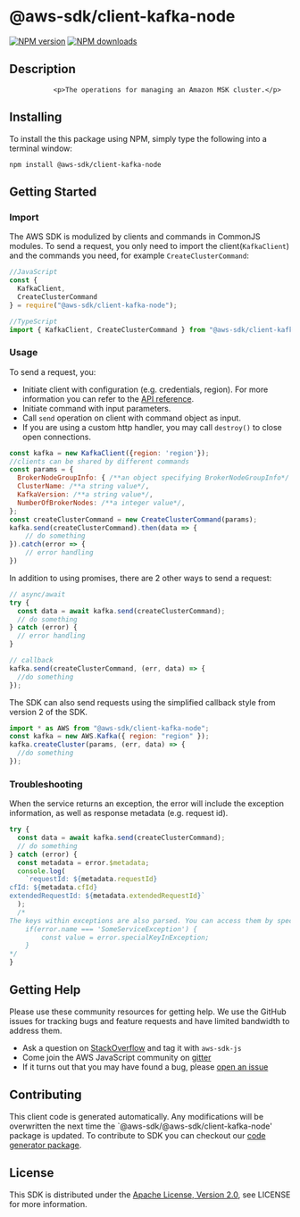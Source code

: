 # @aws-sdk/client-kafka-node

[![NPM version](https://img.shields.io/npm/v/@aws-sdk/client-kafka-node/preview.svg)](https://www.npmjs.com/package/@aws-sdk/client-kafka-node)
[![NPM downloads](https://img.shields.io/npm/dm/@aws-sdk/client-kafka-node.svg)](https://www.npmjs.com/package/@aws-sdk/client-kafka-node)

## Description

               <p>The operations for managing an Amazon MSK cluster.</p>


## Installing

To install the this package using NPM, simply type the following into a terminal window:

```
npm install @aws-sdk/client-kafka-node
```

## Getting Started

### Import

The AWS SDK is modulized by clients and commands in CommonJS modules. To send a request, you only need to import the client(`KafkaClient`) and the commands you need, for example `CreateClusterCommand`:

```javascript
//JavaScript
const {
  KafkaClient,
  CreateClusterCommand
} = require("@aws-sdk/client-kafka-node");
```

```javascript
//TypeScript
import { KafkaClient, CreateClusterCommand } from "@aws-sdk/client-kafka-node";
```

### Usage

To send a request, you:

- Initiate client with configuration (e.g. credentials, region). For more information you can refer to the [API reference][].
- Initiate command with input parameters.
- Call `send` operation on client with command object as input.
- If you are using a custom http handler, you may call `destroy()` to close open connections.

```javascript
const kafka = new KafkaClient({region: 'region'});
//clients can be shared by different commands
const params = {
  BrokerNodeGroupInfo: { /**an object specifying BrokerNodeGroupInfo*/ },
  ClusterName: /**a string value*/,
  KafkaVersion: /**a string value*/,
  NumberOfBrokerNodes: /**a integer value*/,
};
const createClusterCommand = new CreateClusterCommand(params);
kafka.send(createClusterCommand).then(data => {
    // do something
}).catch(error => {
    // error handling
})
```

In addition to using promises, there are 2 other ways to send a request:

```javascript
// async/await
try {
  const data = await kafka.send(createClusterCommand);
  // do something
} catch (error) {
  // error handling
}
```

```javascript
// callback
kafka.send(createClusterCommand, (err, data) => {
  //do something
});
```

The SDK can also send requests using the simplified callback style from version 2 of the SDK.

```javascript
import * as AWS from "@aws-sdk/client-kafka-node";
const kafka = new AWS.Kafka({ region: "region" });
kafka.createCluster(params, (err, data) => {
  //do something
});
```

### Troubleshooting

When the service returns an exception, the error will include the exception information, as well as response metadata (e.g. request id).

```javascript
try {
  const data = await kafka.send(createClusterCommand);
  // do something
} catch (error) {
  const metadata = error.$metadata;
  console.log(
    `requestId: ${metadata.requestId}
cfId: ${metadata.cfId}
extendedRequestId: ${metadata.extendedRequestId}`
  );
  /*
The keys within exceptions are also parsed. You can access them by specifying exception names:
    if(error.name === 'SomeServiceException') {
        const value = error.specialKeyInException;
    }
*/
}
```

## Getting Help

Please use these community resources for getting help. We use the GitHub issues for tracking bugs and feature requests and have limited bandwidth to address them.

- Ask a question on [StackOverflow](https://stackoverflow.com/questions/tagged/aws-sdk-js) and tag it with `aws-sdk-js`
- Come join the AWS JavaScript community on [gitter](https://gitter.im/aws/aws-sdk-js-v3)
- If it turns out that you may have found a bug, please [open an issue](https://github.com/aws/aws-sdk-js-v3/issues)

## Contributing

This client code is generated automatically. Any modifications will be overwritten the next time the `@aws-sdk/@aws-sdk/client-kafka-node' package is updated. To contribute to SDK you can checkout our [code generator package][].

## License

This SDK is distributed under the
[Apache License, Version 2.0](http://www.apache.org/licenses/LICENSE-2.0),
see LICENSE for more information.

[code generator package]: https://github.com/aws/aws-sdk-js-v3/tree/master/packages/service-types-generator
[api reference]: https://docs.aws.amazon.com/AWSJavaScriptSDK/latest/
